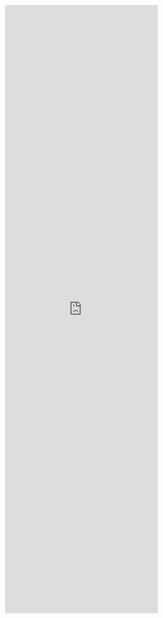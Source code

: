 <iframe src="https://docs.google.com/document/d/1lnoP2pV7trI46O57nQPvofRcuGu08ajscZ-NNeqNyxE/pub?embedded=true" width=100% style="border: none; height: 2000px"> </iframe>
